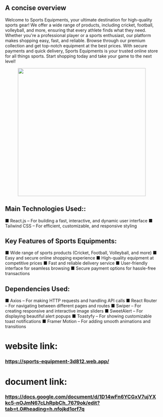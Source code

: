 ## A concise overview
Welcome to Sports Equipments, your ultimate destination for high-quality sports gear! We offer a wide range of products, including cricket, football, volleyball, and more, ensuring that every athlete finds what they need. Whether you're a professional player or a sports enthusiast, our platform makes shopping easy, fast, and reliable. Browse through our premium collection and get top-notch equipment at the best prices. With secure payments and quick delivery, Sports Equipments is your trusted online store for all things sports. Start shopping today and take your game to the next level!

<div align="center">
  <img height="420" src="https://i.postimg.cc/DZgHBNBC/sports.png"  />
</div>



## Main Technologies Used::
■ React.js – For building a fast, interactive, and dynamic user interface
■ Tailwind CSS – For efficient, customizable, and responsive styling


## Key Features of Sports Equipments:
■ Wide range of sports products (Cricket, Football, Volleyball, and more)
■ Easy and secure online shopping experience
■ High-quality equipment at competitive prices
■ Fast and reliable delivery service
■ User-friendly interface for seamless browsing
■ Secure payment options for hassle-free transactions


## Dependencies Used:
■ Axios – For making HTTP requests and handling API calls
■ React Router – For navigating between different pages and routes
■ Swiper – For creating responsive and interactive image sliders
■ SweetAlert – For displaying beautiful alert popups
■ Toastyfy – For showing customizable toast notifications
■ Framer Motion – For adding smooth animations and transitions

# website link: 
### https://sports-equipment-3d812.web.app/
# document link: 
### https://docs.google.com/document/d/1D14wFn6YCGxV7ujYXkc5-nOJmN67cLhRpbCh_7679ok/edit?tab=t.0#heading=h.nfojkd1orf7q
